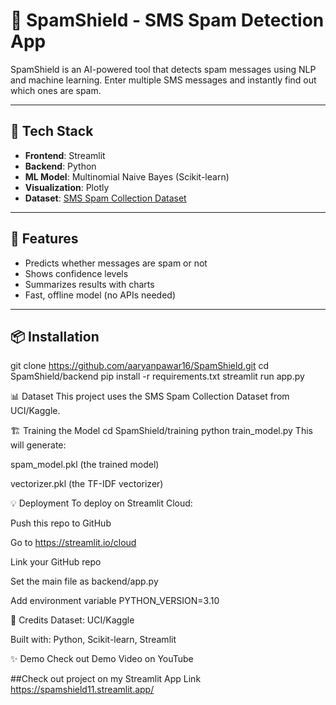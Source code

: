 # 📩 SpamShield - SMS Spam Detection App

SpamShield is an AI-powered tool that detects spam messages using NLP and machine learning. Enter multiple SMS messages and instantly find out which ones are spam.

---

## 🧠 Tech Stack
- **Frontend**: Streamlit
- **Backend**: Python
- **ML Model**: Multinomial Naive Bayes (Scikit-learn)
- **Visualization**: Plotly
- **Dataset**: [SMS Spam Collection Dataset](https://www.kaggle.com/datasets/uciml/sms-spam-collection-dataset)

---

## 🚀 Features
- Predicts whether messages are spam or not
- Shows confidence levels
- Summarizes results with charts
- Fast, offline model (no APIs needed)

---

## 📦 Installation

git clone https://github.com/aaryanpawar16/SpamShield.git
cd SpamShield/backend
pip install -r requirements.txt
streamlit run app.py

📊 Dataset
This project uses the SMS Spam Collection Dataset from UCI/Kaggle.

🏗️ Training the Model
cd SpamShield/training
python train_model.py
This will generate:

spam_model.pkl (the trained model)

vectorizer.pkl (the TF-IDF vectorizer)

💡 Deployment
To deploy on Streamlit Cloud:

Push this repo to GitHub

Go to https://streamlit.io/cloud

Link your GitHub repo

Set the main file as backend/app.py

Add environment variable PYTHON_VERSION=3.10

🙌 Credits
Dataset: UCI/Kaggle

Built with: Python, Scikit-learn, Streamlit

✨ Demo
Check out Demo Video on YouTube


##Check out project on my Streamlit App Link
https://spamshield11.streamlit.app/


